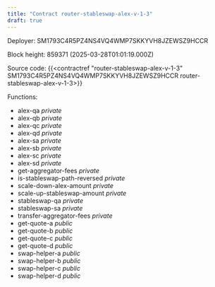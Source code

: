 ```yaml
---
title: "Contract router-stableswap-alex-v-1-3"
draft: true
---
```

Deployer: SM1793C4R5PZ4NS4VQ4WMP7SKKYVH8JZEWSZ9HCCR


 



Block height: 859371 (2025-03-28T01:01:19.000Z)

Source code: {{<contractref "router-stableswap-alex-v-1-3" SM1793C4R5PZ4NS4VQ4WMP7SKKYVH8JZEWSZ9HCCR router-stableswap-alex-v-1-3>}}

Functions:

* alex-qa _private_
* alex-qb _private_
* alex-qc _private_
* alex-qd _private_
* alex-sa _private_
* alex-sb _private_
* alex-sc _private_
* alex-sd _private_
* get-aggregator-fees _private_
* is-stableswap-path-reversed _private_
* scale-down-alex-amount _private_
* scale-up-stableswap-amount _private_
* stableswap-qa _private_
* stableswap-sa _private_
* transfer-aggregator-fees _private_
* get-quote-a _public_
* get-quote-b _public_
* get-quote-c _public_
* get-quote-d _public_
* swap-helper-a _public_
* swap-helper-b _public_
* swap-helper-c _public_
* swap-helper-d _public_
